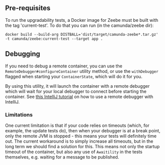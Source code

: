 ## Pre-requisites

To run the upgradability tests, a Docker image for Zeebe must be built with the tag 'current-test'. To do that you can run (in the camunda/zeebe dir):

```
docker build --build-arg DISTBALL='dist/target/camunda-zeebe*.tar.gz' -t camunda/zeebe:current-test --target app .
```

## Debugging

If you need to debug a remote container, you can use the `RemoteDebugger#configureContainer` utility
method, or use the `withDebugger` flagged when starting your `ContainerState`, which will do it for
you.

By using this utility, it will launch the container with a remote debugger which will wait for your
local debugger to connect before starting the container. See
[this IntelliJ tutorial](https://www.jetbrains.com/help/idea/tutorial-remote-debug.htm) on how to
use a remote debugger with IntelliJ.

### Limitations

One current limitation is that if your code relies on timeouts (which, for example, the update
tests do), then when your debugger is at a break point, only the remote JVM is stopped - this means
your tests will definitely time out. The current workaround is to simply increase all timeouts,
but in the long term we should find a solution for this. This means not only the startup timeout of
the container, but also any use of `Awaitility` in the tests themselves, e.g. waiting for a message
to be published.
